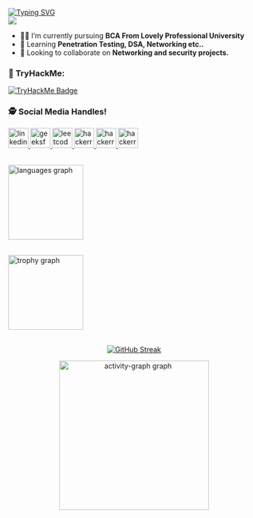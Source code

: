 [![Typing SVG](https://readme-typing-svg.demolab.com?font=Rubik+Glitch&size=30&duration=4000&pause=500&color=58FF00&repeat=true&width=600&height=62&lines=Initializing...;User+authenticated+as+%22Hareram%22)](https://git.io/typing-svg) <br>
![](https://komarev.com/ghpvc/?username=hareram1)<br>

- 👨‍🏭 I’m currently pursuing <b>BCA  From Lovely Professional University</b> <br>
- 🏫 Learning <b>Penetration Testing, DSA, Networking etc..</b> <br>
- 🙌 Looking to collaborate on <b> Networking and security projects.</b> <br>

### 📔 TryHackMe:
[![TryHackMe Badge](https://tryhackme-badges.s3.amazonaws.com/hareram1.png)](https://tryhackme.com/p/hareram1)

### 🕵 Social Media Handles!<br>


 
<div align="left"><div align="left">
  <a href="www.linkedin.com/in/hareram01" target="_blank">
    <img src="https://img.shields.io/static/v1?message=LinkedIn&logo=linkedin&label=&color=0077B5&logoColor=white&labelColor=&style=for-the-badge" height="40" alt="linkedin logo"  />
  </a>
  <a href="https://www.geeksforgeeks.org/user/hareram1/" target="_blank">
    <img src="https://img.shields.io/static/v1?message=geeksforgeeks&logo=geeksforgeeks&label=&color=2EC866&logoColor=white&labelColor=&style=for-the-badge" height="40" alt="geeksforgeeks logo"  />
  </a>
  <a href="https://leetcode.com/u/hareram1/" target="_blank">
    <img src="https://img.shields.io/static/v1?message=leetcode&logo=leetcode&label=&color=FFA500&logoColor=white&labelColor=&style=for-the-badge" height="40" alt="leetcode logo"  />
  </a>
  <a href="https://tryhackme.com/p/hareram1" target="_blank">
    <img src="https://img.shields.io/static/v1?message=TryHackMe&logo=hackerrank&label=&color=800000&logoColor=white&labelColor=&style=for-the-badge" height="40" alt="hackerrank logo"  />
  </a>
  <a href="https://instagram.com" target="_blank">
    <img src="https://img.shields.io/badge/Instagram-E4405F?style=for-the-badge&logo=instagram&logoColor=white" height="40" alt="hackerrank logo"  />
  </a>
   <a href="https://medium.com" target="_blank">
    <img src="https://img.shields.io/badge/Medium-12100E?style=for-the-badge&logo=medium&logoColor=white" height="40" alt="hackerrank logo"  />
  </a>
</div>
<br>




  <img src="https://github-readme-stats.vercel.app/api/top-langs?username=hareram1&locale=en&hide_title=false&layout=compact&card_width=320&langs_count=5&theme=radical&hide_border=false&order=2" height="150" alt="languages graph"  /><br><br>
  
  <img src="https://github-profile-trophy.vercel.app?username=hareram1&theme=darkhub&column=-1&row=1&margin-w=8&margin-h=8&no-bg=false&no-frame=false&order=4" height="150" alt="trophy graph"  /><br><br>
  
<div align="center">
 
  [![GitHub Streak](https://github-readme-streak-stats.herokuapp.com?user=hareram1&theme=youtube-dark&hide_border=true)](https://git.io/streak-stats)
  
 
  <img src="https://github-readme-activity-graph.vercel.app/graph?username=hareram1&radius=16&theme=redical&area=true&order=5" height="300" alt="activity-graph graph"  />

  </div>




